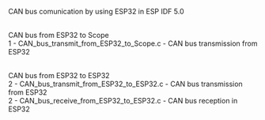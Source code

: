 CAN bus comunication by using ESP32 in ESP IDF 5.0<br><br>

CAN bus from ESP32 to Scope <br>
1 - CAN_bus_transmit_from_ESP32_to_Scope.c - CAN bus transmission from ESP32<br><br>

CAN bus from ESP32 to ESP32 <br>
2 - CAN_bus_transmit_from_ESP32_to_ESP32.c - CAN bus transmission from ESP32<br>
2 - CAN_bus_receive_from_ESP32_to_ESP32.c - CAN bus reception in ESP32<br>

